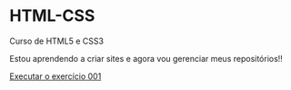 # HTML-CSS
 Curso de HTML5 e CSS3

Estou aprendendo a criar sites e agora vou gerenciar meus repositórios!!

<a href="https://manu2575.github.io/HTML-CSS/Exercícios/Ex001/index.html">Executar o exercício 001</a>
